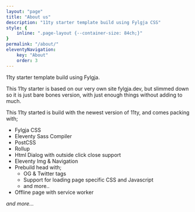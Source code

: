 ```yaml
---
layout: "page"
title: "About us"
description: "11ty starter template build using Fylgja CSS"
style: {
    inline: ".page-layout {--container-size: 84ch;}"
}
permalink: "/about/"
eleventyNavigation:
    key: "About"
    order: 3
---
```


11ty starter template build using Fylgja.

This 11ty starter is based on our very own site fylgja.dev, but slimmed down so it is just bare bones version, with just enough things without adding to much.

This 11ty started is build with the newest version of 11ty, and comes packing with;

- Fylgja CSS
- Eleventy Sass Compiler
- PostCSS
- Rollup
- Html Dialog with outside click close support
- Eleventy Img & Navigation
- Prebuild head with;
  - OG & Twitter tags
  - Support for loading page specific CSS and Javascript
  - and more..
- Offline page with service worker

_and more..._

